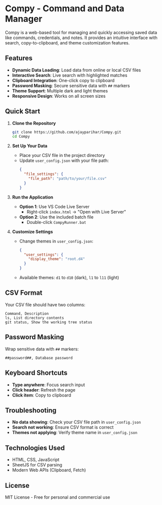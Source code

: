 # Compy - Command and Data Manager

Compy is a web-based tool for managing and quickly accessing saved data like commands, credentials, and notes. It provides an intuitive interface with search, copy-to-clipboard, and theme customization features.

## Features

- **Dynamic Data Loading**: Load data from online or local CSV files
- **Interactive Search**: Live search with highlighted matches
- **Clipboard Integration**: One-click copy to clipboard
- **Password Masking**: Secure sensitive data with `##` markers
- **Theme Support**: Multiple dark and light themes
- **Responsive Design**: Works on all screen sizes

## Quick Start

1. **Clone the Repository**
   ```bash
   git clone https://github.com/ajayparihar/Compy.git
   cd Compy
   ```

2. **Set Up Your Data**
   - Place your CSV file in the project directory
   - Update `user_config.json` with your file path:
     ```json
     {
       "file_settings": {
         "file_path": "path/to/your/file.csv"
       }
     }
     ```

3. **Run the Application**
   - **Option 1**: Use VS Code Live Server
     - Right-click `index.html` → "Open with Live Server"
   - **Option 2**: Use the included batch file
     - Double-click `CompyRunner.bat`

4. **Customize Settings**
   - Change themes in `user_config.json`:
     ```json
     {
       "user_settings": {
         "display_theme": "root.d4"
       }
     }
     ```
   - Available themes: `d1` to `d10` (dark), `l1` to `l11` (light)

## CSV Format

Your CSV file should have two columns:
```
Command, Description
ls, List directory contents
git status, Show the working tree status
```

## Password Masking

Wrap sensitive data with `##` markers:
```
##password##, Database password
```

## Keyboard Shortcuts

- **Type anywhere**: Focus search input
- **Click header**: Refresh the page
- **Click item**: Copy to clipboard

## Troubleshooting

- **No data showing**: Check your CSV file path in `user_config.json`
- **Search not working**: Ensure CSV format is correct
- **Themes not applying**: Verify theme name in `user_config.json`

## Technologies Used

- HTML, CSS, JavaScript
- SheetJS for CSV parsing
- Modern Web APIs (Clipboard, Fetch)

## License

MIT License - Free for personal and commercial use
